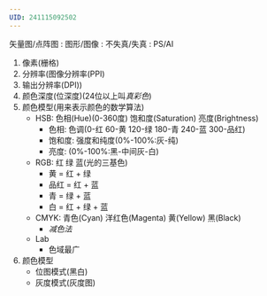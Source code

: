 ```yaml
---
UID: 241115092502
---
```


矢量图/点阵图 : 图形/图像 : 不失真/失真 : PS/AI

1. 像素(栅格) 
2. 分辨率(图像分辨率(PPI) 
3. 输出分辨率(DPI)) 
4. 颜色深度(位深度)(24位以上叫*真彩色*)
5. 颜色模型(用来表示颜色的数学算法)
	- HSB: 色相(Hue)(0-360度) 饱和度(Saturation) 亮度(Brightness)
		- 色相: 色调(0-红 60-黄 120-绿 180-青 240-蓝 300-品红)
		- 饱和度: 强度和纯度(0%-100%:灰-纯)
		- 亮度: (0%-100%:黑-中间灰-白)
	- RGB: 红 绿 蓝(光的三基色)
		- 黄 = 红 + 绿
		- 品红 = 红 + 蓝
		- 青 = 绿 + 蓝
		- 白 = 红 + 绿 + 蓝
	- CMYK: 青色(Cyan) 洋红色(Magenta) 黄(Yellow) 黑(Black)
		- *减色法*
	- Lab
		- 色域最广
6. 颜色模型
	- 位图模式(黑白)
	- 灰度模式(灰度图)
